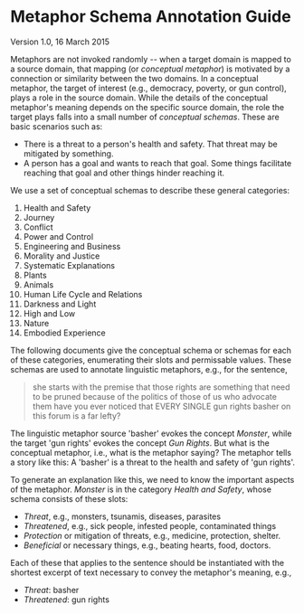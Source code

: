 # Metaphor Schema Annotation Guide
Version 1.0, 16 March 2015

Metaphors are not invoked randomly -- when a target domain is mapped to a
source domain, that mapping (or *conceptual metaphor*) is motivated by a
connection or similarity between the two domains. In a conceptual
metaphor, the target of interest (e.g., democracy, poverty, or gun
control), plays a role in the source domain. While the details of the
conceptual metaphor's meaning depends on the specific source domain, the
role the target plays falls into a small number of *conceptual schemas*.
These are basic scenarios such as:

- There is a threat to a person's health and safety. That threat may be
  mitigated by something.
- A person has a goal and wants to reach that goal. Some things facilitate
  reaching that goal and other things hinder reaching it.

We use a set of conceptual schemas to describe these general categories:
1. Health and Safety
2. Journey
3. Conflict
4. Power and Control
5. Engineering and Business
6. Morality and Justice
7. Systematic Explanations
8. Plants
9. Animals
10. Human Life Cycle and Relations
11. Darkness and Light
12. High and Low
13. Nature
14. Embodied Experience

The following documents give the conceptual schema or schemas for each of
these categories, enumerating their slots and permissable values. These
schemas are used to annotate linguistic metaphors, e.g., for the sentence,

> she starts with the premise that those rights are something that need
> to be pruned because of the politics of those of us who advocate them
> have you ever noticed that EVERY SINGLE gun rights basher on
> this forum is a far lefty?

The linguistic metaphor source 'basher' evokes the concept *Monster*, while
the target 'gun rights' evokes the concept *Gun Rights*. But what is the
conceptual metaphor, i.e., what is the metaphor saying? The metaphor tells
a story like this: A 'basher' is a threat to the health and safety of 'gun
rights'.

To generate an explanation like this, we need to know the important
aspects of the metaphor. *Monster* is in the category *Health and Safety*,
whose schema consists of these slots:
- *Threat*, e.g., monsters, tsunamis, diseases, parasites
- *Threatened*, e.g., sick people, infested people, contaminated things
- *Protection* or mitigation of threats, e.g., medicine, protection,
shelter.
- *Beneficial* or necessary things, e.g., beating hearts, food, doctors.

Each of these that applies to the sentence should be instantiated with the
shortest excerpt of text necessary to convey the metaphor's meaning, e.g.,
- *Threat*: basher
- *Threatened*: gun rights
